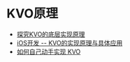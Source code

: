 # KVO原理

* [探究KVO的底层实现原理](http://www.jianshu.com/p/829864680648)
* [iOS开发 -- KVO的实现原理与具体应用](http://www.jianshu.com/p/e59bb8f59302)
* [如何自己动手实现 KVO](http://tech.glowing.com/cn/implement-kvo/)





